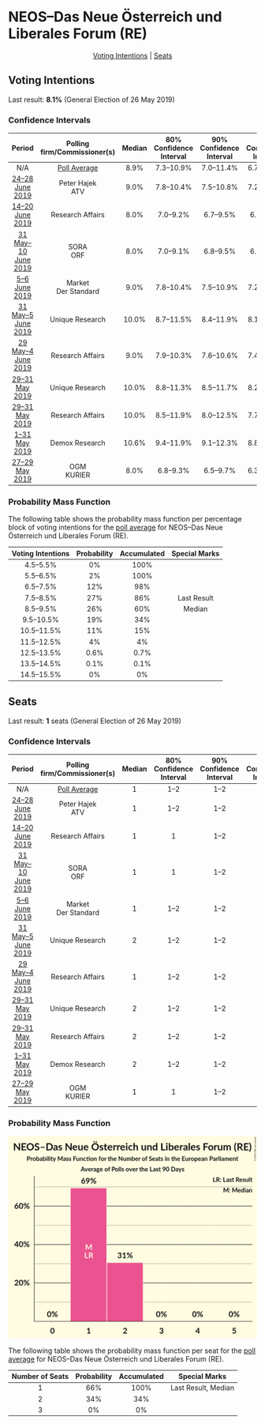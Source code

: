 # NEOS–Das Neue Österreich und Liberales Forum (RE)

<p align="center"><a href="#voting-intentions">Voting Intentions</a> | <a href="#seats">Seats</a></p>

## Voting Intentions

Last result: **8.1%** (General Election of 26 May 2019)

### Confidence Intervals

| Period     | Polling firm/Commissioner(s) | Median | 80% Confidence Interval | 90% Confidence Interval | 95% Confidence Interval | 99% Confidence Interval |
|:----------:|:----------------:|:-----------:|:-----------------------:|:-----------------------:|:-----------------------:|:-----------------------:|
| N/A | [Poll Average](average.html) | 8.9% | 7.3–10.9% | 7.0–11.4% | 6.7–11.9% | 6.2–12.7% |
| [24–28 June 2019](2019-06-28-PeterHajek.html) | Peter Hajek <br> ATV | 9.0% | 7.8–10.4% | 7.5–10.8% | 7.2–11.2% | 6.7–11.9% |
| [14–20 June 2019](2019-06-20-ResearchAffairs.html) | Research Affairs | 8.0% | 7.0–9.2% | 6.7–9.5% | 6.4–9.8% | 6.0–10.4% |
| [31 May–10 June 2019](2019-06-10-SORA.html) | SORA <br> ORF | 8.0% | 7.0–9.1% | 6.8–9.5% | 6.5–9.8% | 6.1–10.3% |
| [5–6 June 2019](2019-06-06-Market.html) | Market <br> Der Standard | 9.0% | 7.8–10.4% | 7.5–10.9% | 7.2–11.2% | 6.7–11.9% |
| [31 May–5 June 2019](2019-06-05-UniqueResearch.html) | Unique Research | 10.0% | 8.7–11.5% | 8.4–11.9% | 8.1–12.3% | 7.5–13.0% |
| [29 May–4 June 2019](2019-06-04-ResearchAffairs.html) | Research Affairs | 9.0% | 7.9–10.3% | 7.6–10.6% | 7.4–10.9% | 6.9–11.6% |
| [29–31 May 2019](2019-05-31-UniqueResearch.html) | Unique Research | 10.0% | 8.8–11.3% | 8.5–11.7% | 8.2–12.0% | 7.7–12.7% |
| [29–31 May 2019](2019-05-31-ResearchAffairs.html) | Research Affairs | 10.0% | 8.5–11.9% | 8.0–12.5% | 7.7–13.0% | 7.0–13.9% |
| [1–31 May 2019](2019-05-31-DemoxResearch.html) | Demox Research | 10.6% | 9.4–11.9% | 9.1–12.3% | 8.8–12.7% | 8.3–13.3% |
| [27–29 May 2019](2019-05-29-OGM.html) | OGM <br> KURIER | 8.0% | 6.8–9.3% | 6.5–9.7% | 6.3–10.0% | 5.8–10.7% |

### Probability Mass Function

The following table shows the probability mass function per percentage block of voting intentions for the [poll average](average.html) for NEOS–Das Neue Österreich und Liberales Forum (RE).

| Voting Intentions | Probability | Accumulated | Special Marks |
|:-----------------:|:-----------:|:-----------:|:-------------:|
| 4.5–5.5% | 0% | 100% |  |
| 5.5–6.5% | 2% | 100% |  |
| 6.5–7.5% | 12% | 98% |  |
| 7.5–8.5% | 27% | 86% | Last Result |
| 8.5–9.5% | 26% | 60% | Median |
| 9.5–10.5% | 19% | 34% |  |
| 10.5–11.5% | 11% | 15% |  |
| 11.5–12.5% | 4% | 4% |  |
| 12.5–13.5% | 0.6% | 0.7% |  |
| 13.5–14.5% | 0.1% | 0.1% |  |
| 14.5–15.5% | 0% | 0% |  |


## Seats

Last result: **1** seats (General Election of 26 May 2019)

### Confidence Intervals

| Period     | Polling firm/Commissioner(s) | Median | 80% Confidence Interval | 90% Confidence Interval | 95% Confidence Interval | 99% Confidence Interval |
|:----------:|:----------------:|:------:|:-----------------------:|:-----------------------:|:-----------------------:|:-----------------------:|
| N/A | [Poll Average](average.html) | 1 | 1–2 | 1–2 | 1–2 | 1–2 |
| [24–28 June 2019](2019-06-28-PeterHajek.html) | Peter Hajek <br> ATV | 1 | 1–2 | 1–2 | 1–2 | 1–2 |
| [14–20 June 2019](2019-06-20-ResearchAffairs.html) | Research Affairs | 1 | 1 | 1–2 | 1–2 | 1–2 |
| [31 May–10 June 2019](2019-06-10-SORA.html) | SORA <br> ORF | 1 | 1 | 1–2 | 1–2 | 1–2 |
| [5–6 June 2019](2019-06-06-Market.html) | Market <br> Der Standard | 1 | 1–2 | 1–2 | 1–2 | 1–2 |
| [31 May–5 June 2019](2019-06-05-UniqueResearch.html) | Unique Research | 2 | 1–2 | 1–2 | 1–2 | 1–2 |
| [29 May–4 June 2019](2019-06-04-ResearchAffairs.html) | Research Affairs | 1 | 1–2 | 1–2 | 1–2 | 1–2 |
| [29–31 May 2019](2019-05-31-UniqueResearch.html) | Unique Research | 2 | 1–2 | 1–2 | 1–2 | 1–2 |
| [29–31 May 2019](2019-05-31-ResearchAffairs.html) | Research Affairs | 2 | 1–2 | 1–2 | 1–2 | 1–2 |
| [1–31 May 2019](2019-05-31-DemoxResearch.html) | Demox Research | 2 | 1–2 | 1–2 | 1–2 | 1–2 |
| [27–29 May 2019](2019-05-29-OGM.html) | OGM <br> KURIER | 1 | 1 | 1–2 | 1–2 | 1–2 |

### Probability Mass Function

![Graph with seats probability mass function not yet produced](average-seats-pmf-neos–dasneueösterreichundliberalesforumre.png "Seats Probability Mass Function")

The following table shows the probability mass function per seat for the [poll average](average.html) for NEOS–Das Neue Österreich und Liberales Forum (RE).

| Number of Seats | Probability | Accumulated | Special Marks |
|:---------------:|:-----------:|:-----------:|:-------------:|
| 1 | 66% | 100% | Last Result, Median |
| 2 | 34% | 34% |  |
| 3 | 0% | 0% |  |



